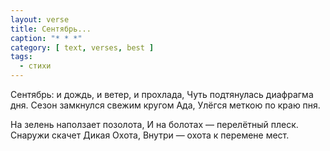 ```yaml
---
layout: verse
title: Сентябрь...
caption: "* * *"
category: [ text, verses, best ]
tags:
  - стихи
---
```

Сентябрь: и дождь, и ветер, и прохлада,
Чуть подтянулась диафрагма дня.
Сезон замкнулся свежим кругом Ада,
Улёгся меткою по краю пня.

На зелень наползает позолота,
И на болотах — перелётный плеск.
Снаружи скачет Дикая Охота,
Внутри — охота к перемене мест.
